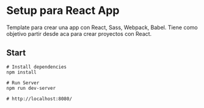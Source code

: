 # Setup para React App

Template para crear una app con React, Sass, Webpack, Babel. Tiene como objetivo partir desde aca para crear proyectos con React.

## Start

```
# Install dependencies
npm install

# Run Server
npm run dev-server

# http://localhost:8080/
```
